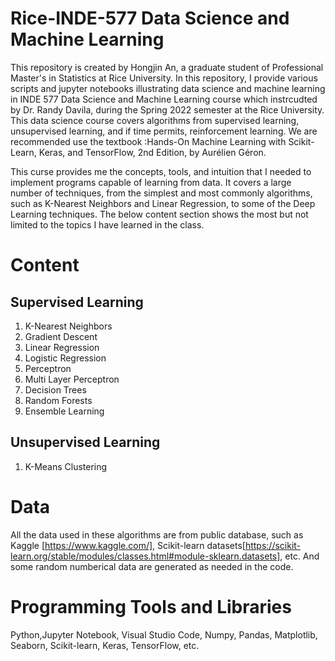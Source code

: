 # Rice-INDE-577 Data Science and Machine Learning

This repository is created by Hongjin An, a graduate student of Professional Master's in Statistics at Rice University. In this repository, I provide various scripts and jupyter notebooks illustrating data science and machine learning in INDE 577 Data Science and Machine Learning course which instrcudted by Dr. Randy Davila, during the Spring 2022 semester at the Rice University. This data science course covers algorithms from supervised learning, unsupervised learning, and if time permits, reinforcement learning. We are recommended use the textbook :Hands-On Machine Learning with Scikit-Learn, Keras, and TensorFlow, 2nd Edition, by Aurélien Géron.

This curse provides me the concepts, tools, and intuition that I needed to implement programs capable of learning from data. It covers a large number of techniques, from the simplest and most commonly algorithms, such as K-Nearest Neighbors and Linear Regression, to some of the Deep Learning techniques. The below content section shows the most but not limited to the topics I have learned in the class.

# Content

## Supervised Learning
1. K-Nearest Neighbors
2. Gradient Descent
3. Linear Regression
4. Logistic Regression
5. Perceptron
6. Multi Layer Perceptron
7. Decision Trees
8. Random Forests
9. Ensemble Learning

## Unsupervised Learning
1. K-Means Clustering

# Data
All the data used in these algorithms are from public database, such as Kaggle [https://www.kaggle.com/], Scikit-learn datasets[https://scikit-learn.org/stable/modules/classes.html#module-sklearn.datasets], etc. And some random numberical data are generated as needed in the code.

# Programming Tools and Libraries
Python,Jupyter Notebook, Visual Studio Code, Numpy, Pandas, Matplotlib, Seaborn, Scikit-learn, Keras, TensorFlow, etc.